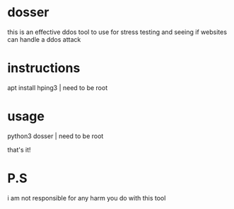 # dosser
this is an effective ddos tool to use for stress testing and seeing if websites can handle a ddos attack

# instructions

apt install hping3
|
need to be root

# usage

python3 dosser
|
need to be root

that's it!

# P.S

i am not responsible for any harm you do with this tool
